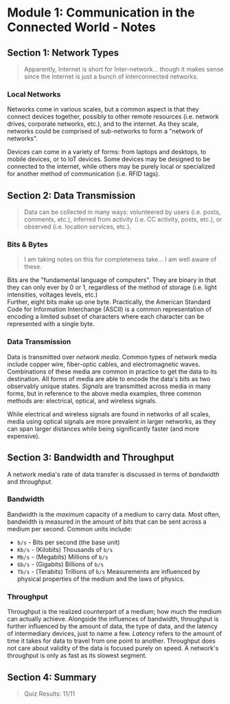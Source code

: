 # Module 1: Communication in the Connected World - Notes

## Section 1: Network Types

> Apparently, Internet is short for Inter-network... though it makes sense since the Internet is
> just a bunch of interconnected networks.

### Local Networks

Networks come in various scales, but a common aspect is that they connect devices together,
possibly to other remote resources (i.e. network drives, corporate networks, etc.), and to the
internet. As they scale, networks could be comprised of sub-networks to form a "network of
networks".

Devices can come in a variety of forms: from laptops and desktops, to mobile devices, or to IoT
devices. Some devices may be designed to be connected to the internet, while others may be purely
local or specialized for another method of communication (i.e. RFID tags).

## Section 2: Data Transmission

> Data can be collected in many ways: volunteered by users (i.e. posts, comments, etc.), 
> inferred from activity (i.e. CC activity, posts, etc.), or observed (i.e. location services,
> etc.).

### Bits & Bytes

> I am taking notes on this for completeness take... I am well aware of these.

Bits are the "fundamental language of computers". They are binary in that they can only ever by
0 or 1, regardless of the method of storage (i.e. light intensities, voltages levels, etc.)  
Further, eight bits make up one byte. Practically, the American Standard Code for Information
Interchange (ASCII) is a common representation of encoding a limited subset of characters where
each character can be represented with a single byte.

### Data Transmission

Data is transmitted over _network media_. Common types of network media include copper wire,
fiber-optic cables, and electromagnetic waves. Combinations of these media are common in
practice to get the data to its destination. All forms of media are able to encode the data's
bits as two observably unique states. _Signals_ are transmitted across media in many forms, but 
in reference to the above media examples, three common methods are: electrical, optical, and
wireless signals. 

While electrical and wireless signals are found in networks of all scales, media using optical
signals are more prevalent in larger networks, as they can span larger distances while being 
significantly faster (and more expensive).

## Section 3: Bandwidth and Throughput

A network media's rate of data transfer is discussed in terms of _bandwidth_ and _throughput_.

### Bandwidth

Bandwidth is the _maximum_ capacity of a medium to carry data. Most often, bandwidth is measured
in the amount of _bits_ that can be sent across a medium per second. Common units include: 
- `b/s` - Bits per second (the base unit)
- `Kb/s` - (Kilobits) Thousands of `b/s`
- `Mb/s` - (Megabits) Millions of `b/s`
- `Gb/s` - (Gigabits) Billions of `b/s`
- `Tb/s` - (Terabits) Trillions of `b/s`
Measurements are influenced by physical properties of the medium and the laws of physics.

### Throughput

Throughput is the realized counterpart of a medium; how much the medium can actually achieve.
Alongside the influences of bandwidth, throughput is further influenced by the amount of data,
the type of data, and the latency of intermediary devices, just to name a few. _Latency_ refers
to the amount of time it takes for data to travel from one point to another. Throughput does not
care about validity of the data is focused purely on speed. A network's throughput is only as fast
as its slowest segment.

## Section 4: Summary

> Quiz Results: 11/11